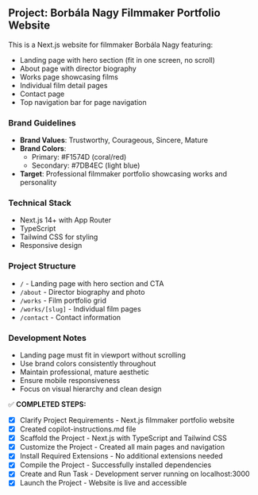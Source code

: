 <!-- Use this file to provide workspace-specific custom instructions to Copilot. For more details, visit https://code.visualstudio.com/docs/copilot/copilot-customization#_use-a-githubcopilotinstructionsmd-file -->

## Project: Borbála Nagy Filmmaker Portfolio Website

This is a Next.js website for filmmaker Borbála Nagy featuring:
- Landing page with hero section (fit in one screen, no scroll)
- About page with director biography  
- Works page showcasing films
- Individual film detail pages
- Contact page
- Top navigation bar for page navigation

### Brand Guidelines
- **Brand Values**: Trustworthy, Courageous, Sincere, Mature
- **Brand Colors**: 
  - Primary: #F1574D (coral/red)
  - Secondary: #7DB4EC (light blue)
- **Target**: Professional filmmaker portfolio showcasing works and personality

### Technical Stack
- Next.js 14+ with App Router
- TypeScript
- Tailwind CSS for styling
- Responsive design

### Project Structure
- `/` - Landing page with hero section and CTA
- `/about` - Director biography and photo  
- `/works` - Film portfolio grid
- `/works/[slug]` - Individual film pages
- `/contact` - Contact information

### Development Notes
- Landing page must fit in viewport without scrolling
- Use brand colors consistently throughout
- Maintain professional, mature aesthetic
- Ensure mobile responsiveness
- Focus on visual hierarchy and clean design

✅ **COMPLETED STEPS:**
- [x] Clarify Project Requirements - Next.js filmmaker portfolio website
- [x] Created copilot-instructions.md file  
- [x] Scaffold the Project - Next.js with TypeScript and Tailwind CSS
- [x] Customize the Project - Created all main pages and navigation
- [x] Install Required Extensions - No additional extensions needed
- [x] Compile the Project - Successfully installed dependencies
- [x] Create and Run Task - Development server running on localhost:3000
- [x] Launch the Project - Website is live and accessible